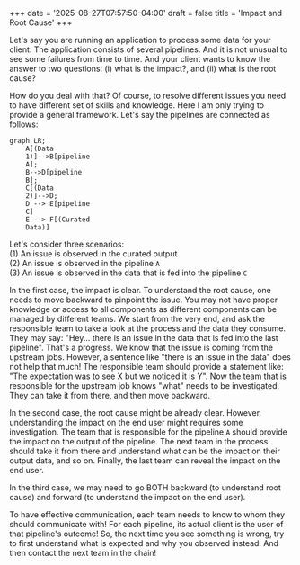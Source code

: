 +++
date = '2025-08-27T07:57:50-04:00'
draft = false
title = 'Impact and Root Cause'
+++

Let's say you are running an application to process some data for your client. The application consists of several pipelines. And it is not unusual to see some failures from time to time. And your client wants to know the answer to two questions: (i) what is the impact?, and (ii) what is the root cause?

How do you deal with that? Of course, to resolve different issues you need to have different set of skills and knowledge. Here I am only trying to provide a general framework.  Let's say the pipelines are connected as follows:

```mermaid
graph LR;
    A[(Data 
    1)]-->B[pipeline 
    A];
    B-->D[pipeline 
    B];
    C[(Data 
    2)]-->D;
    D --> E[pipeline 
    C]
    E --> F[(Curated 
    Data)]
```


Let's consider three scenarios: <br>
(1) An issue is observed in the curated output <br>
(2) An issue is observed in the pipeline `A` <br>
(3) An issue is observed in the data that is fed into the pipeline `C` <br>

In the first case, the impact is clear. To understand the root cause, one needs to move backward to pinpoint the issue. You may not have proper knowledge or access to all components as different components can be managed by different teams. We start from the very end, and ask the responsible team to take a look at the process and the data they consume. They may say: "Hey... there is an issue in the data that is fed into the last pipeline". That's a progress. We know that the issue is coming from the upstream jobs. However, a sentence like "there is an issue in the data" does not help that much! The responsible team should provide a statement like: "The expectation was to see X but we noticed it is Y". Now the team that is responsible for the upstream job knows "what" needs to be investigated. They can take it from there, and then move backward. 

In the second case, the root cause might be already clear. However, understanding the impact on the end user might requires some investigation. The team that is responsible for the pipeline `A` should provide the impact on the output of the pipeline. The next team in the process should take it from there and understand what can be the impact on their output data, and so on.  Finally, the last team can reveal the impact on the end user.

In the third case, we may need to go BOTH backward (to understand root cause) and forward (to understand the impact on the end user).

To have effective communication, each team needs to know to whom they should communicate with! For each pipeline, its actual client is the user of that pipeline's outcome! So, the next time you see something is wrong, try to first understand what is expected and why you observed instead. And then contact the next team in the chain! 